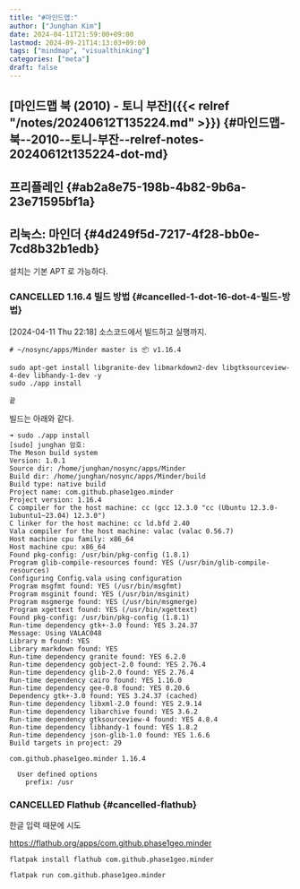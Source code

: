 ```yaml
---
title: "#마인드맵:"
author: ["Junghan Kim"]
date: 2024-04-11T21:59:00+09:00
lastmod: 2024-09-21T14:13:03+09:00
tags: ["mindmap", "visualthinking"]
categories: ["meta"]
draft: false
---
```


## [마인드맵 북 (2010) - 토니 부잔]({{< relref "/notes/20240612T135224.md" >}}) {#마인드맵-북--2010--토니-부잔--relref-notes-20240612t135224-dot-md}


## 프리플레인 {#ab2a8e75-198b-4b82-9b6a-23e71595bf1a}


## 리눅스: 마인더 {#4d249f5d-7217-4f28-bb0e-7cd8b32b1edb}

설치는 기본 APT 로 가능하다.


### CANCELLED 1.16.4 빌드 방법 {#cancelled-1-dot-16-dot-4-빌드-방법}

<span class="timestamp-wrapper"><span class="timestamp">[2024-04-11 Thu 22:18] </span></span> 소스코드에서 빌드하고 실행까지.

```text
# ~/nosync/apps/Minder master is 📦 v1.16.4

sudo apt-get install libgranite-dev libmarkdown2-dev libgtksourceview-4-dev libhandy-1-dev -y
sudo ./app install

끝
```

빌드는 아래와 같다.

```text
➜ sudo ./app install
[sudo] junghan 암호:
The Meson build system
Version: 1.0.1
Source dir: /home/junghan/nosync/apps/Minder
Build dir: /home/junghan/nosync/apps/Minder/build
Build type: native build
Project name: com.github.phase1geo.minder
Project version: 1.16.4
C compiler for the host machine: cc (gcc 12.3.0 "cc (Ubuntu 12.3.0-1ubuntu1~23.04) 12.3.0")
C linker for the host machine: cc ld.bfd 2.40
Vala compiler for the host machine: valac (valac 0.56.7)
Host machine cpu family: x86_64
Host machine cpu: x86_64
Found pkg-config: /usr/bin/pkg-config (1.8.1)
Program glib-compile-resources found: YES (/usr/bin/glib-compile-resources)
Configuring Config.vala using configuration
Program msgfmt found: YES (/usr/bin/msgfmt)
Program msginit found: YES (/usr/bin/msginit)
Program msgmerge found: YES (/usr/bin/msgmerge)
Program xgettext found: YES (/usr/bin/xgettext)
Found pkg-config: /usr/bin/pkg-config (1.8.1)
Run-time dependency gtk+-3.0 found: YES 3.24.37
Message: Using VALAC048
Library m found: YES
Library markdown found: YES
Run-time dependency granite found: YES 6.2.0
Run-time dependency gobject-2.0 found: YES 2.76.4
Run-time dependency glib-2.0 found: YES 2.76.4
Run-time dependency cairo found: YES 1.16.0
Run-time dependency gee-0.8 found: YES 0.20.6
Dependency gtk+-3.0 found: YES 3.24.37 (cached)
Run-time dependency libxml-2.0 found: YES 2.9.14
Run-time dependency libarchive found: YES 3.6.2
Run-time dependency gtksourceview-4 found: YES 4.8.4
Run-time dependency libhandy-1 found: YES 1.8.2
Run-time dependency json-glib-1.0 found: YES 1.6.6
Build targets in project: 29

com.github.phase1geo.minder 1.16.4

  User defined options
    prefix: /usr
```


### CANCELLED Flathub {#cancelled-flathub}

한글 입력 때문에 시도

<https://flathub.org/apps/com.github.phase1geo.minder>

```text
flatpak install flathub com.github.phase1geo.minder

flatpak run com.github.phase1geo.minder
```
